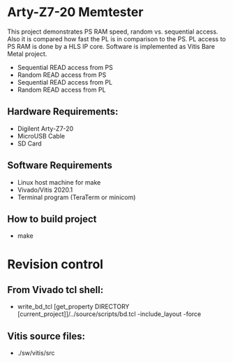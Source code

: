 # Arty-Z7-20 Memtester
This project demonstrates PS RAM speed, random vs. sequential access. Also it is compared how fast the PL is in comparison to the PS. PL access to PS RAM is done by a HLS IP core. Software is implemented as Vitis Bare Metal project.
- Sequential READ access from PS
- Random READ access from PS
- Sequential READ access from PL
- Random READ access from PL

## Hardware Requirements:
- Digilent Arty-Z7-20
- MicroUSB Cable
- SD Card

## Software Requirements
- Linux host machine for make
- Vivado/Vitis 2020.1
- Terminal program (TeraTerm or minicom)

## How to build project
- make

# Revision control
## From Vivado tcl shell: 
- write_bd_tcl [get_property DIRECTORY [current_project]]/../source/scripts/bd.tcl -include_layout -force

## Vitis source files:
- ./sw/vitis/src